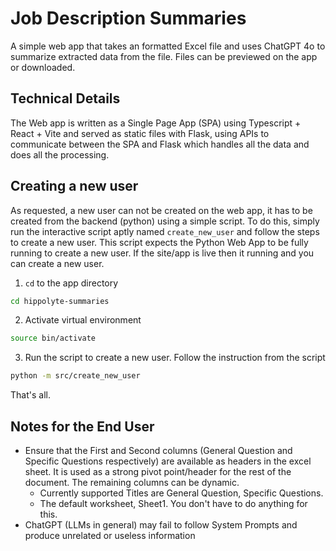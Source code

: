 # Job Description Summaries
A simple web app that takes an formatted Excel file and uses  ChatGPT 4o to summarize extracted data from the file. Files can be previewed on the app or  downloaded.

## Technical Details
The Web app is written as a Single Page App (SPA) using Typescript + React + Vite and served as static files with Flask, using APIs to communicate between the SPA and Flask which handles all the data and does all the processing.


## Creating a new user
As requested, a new user can not be created on the web app, it has to be created from the backend (python) using a simple script. To do this, simply run the interactive script aptly named `create_new_user` and follow the steps to create a new user. This script expects the Python Web App to be fully running to create a new user. If the site/app is live then it running and you can create a new user.

1. `cd` to the app directory

```bash
cd hippolyte-summaries
```

2. Activate virtual environment

```bash
source bin/activate
```

3. Run the script to create a new user. Follow the instruction from the script

```bash
python -m src/create_new_user
```
That's all.


## Notes for the End User
- Ensure that the First and Second columns (General Question and Specific Questions respectively) are available as headers in the excel sheet. It is used as a strong pivot point/header for the rest of the document. The remaining columns can be dynamic.
    - Currently supported Titles are General Question, Specific Questions.
    - The default worksheet, Sheet1. You don't have to do anything for this. 
- ChatGPT (LLMs in general) may fail to follow System Prompts and produce unrelated or useless information
